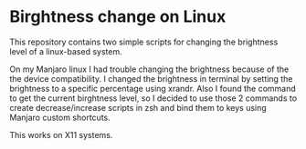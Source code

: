 # Birghtness change on Linux
This repository contains two simple scripts for changing the brightness level of a linux-based system.

On my Manjaro linux I had trouble changing the brightness because of the the device compatibility. I changed the brightness in terminal by setting the brightness to a specific percentage using xrandr. Also I found the command to get the current birghtness level, so I decided to use those 2 commands to create decrease/increase scripts in zsh and bind them to keys using Manjaro custom shortcuts. 

This works on X11 systems.
